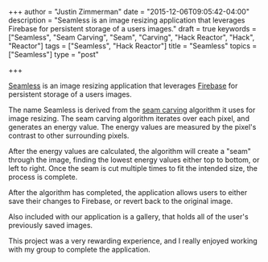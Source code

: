 +++
author = "Justin Zimmerman"
date = "2015-12-06T09:05:42-04:00"
description = "Seamless is an image resizing application that leverages Firebase for persistent storage of a users images."
draft = true
keywords = ["Seamless", "Seam Carving", "Seam", "Carving", "Hack Reactor", "Hack", "Reactor"]
tags = ["Seamless", "Hack Reactor"]
title = "Seamless"
topics = ["Seamless"]
type = "post"

+++

[Seamless](https://hrr9-seamless.herokuapp.com/) is an image resizing application that leverages [Firebase](https://www.firebase.com/) for persistent storage of a users images.

The name Seamless is derived from the [seam carving](https://en.wikipedia.org/wiki/Seam_carving) algorithm it uses for image resizing. The seam carving algorithm iterates over each pixel, and generates an energy value. The energy values are measured by the pixel's contrast to other surrounding pixels.

After the energy values are calculated, the algorithm will create a "seam" through the image, finding the lowest energy values either top to bottom, or left to right. Once the seam is cut multiple times to fit the intended size, the process is complete.

After the algorithm has completed, the application allows users to either save their changes to Firebase, or revert back to the original image.

Also included with our application is a gallery, that holds all of the user's previously saved images.

This project was a very rewarding experience, and I really enjoyed working with my group to complete the application. 
 